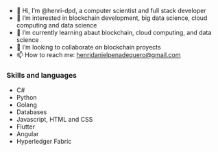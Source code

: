 - 👋 Hi, I’m @henri-dpd, a computer scientist and full stack developer
- 👀 I’m interested in blockchain development, big data science, cloud computing and data science
- 🌱 I’m currently learning abaut blockchain, cloud computing, and data science
- 💞️ I’m looking to collaborate on blockchain proyects
- 📫 How to reach me: henridanielpenadequero@gmail.com

### Skills and languages
* C#
* Python
* Golang
* Databases
* Javascript, HTML and CSS
* Flutter
* Angular
* Hyperledger Fabric

<!---
henri-dpd/henri-dpd is a ✨ special ✨ repository because its `README.md` (this file) appears on your GitHub profile.
You can click the Preview link to take a look at your changes.
--->
